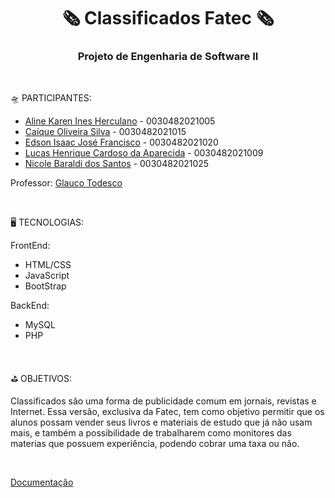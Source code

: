 <p align="center">
    <h1 align="center">🗞 Classificados Fatec 🗞</h1>
    <h3 align="center">Projeto de Engenharia de Software II</h3>
</p>

<br>

🛸 PARTICIPANTES:

 * [Aline Karen Ines Herculano](https://github.com/Edssaac) - 0030482021005
 * [Caíque Oliveira Silva](https://github.com/Edssaac) - 0030482021015
 * [Edson Isaac José Francisco](https://github.com/Edssaac) - 0030482021020
 * [Lucas Henrique Cardoso da Aparecida](https://github.com/Edssaac) - 0030482021009
 * [Nicole Baraldi dos Santos](https://github.com/Edssaac) - 0030482021025

Professor: [Glauco Todesco](https://github.com/glaucotodesco)

<br>

🖥 TECNOLOGIAS:

FrontEnd:
 * HTML/CSS
 * JavaScript
 * BootStrap 

BackEnd:
 * MySQL
 * PHP

<br>

⛳️ OBJETIVOS: <br>

Classificados são uma forma de publicidade comum em jornais, revistas e Internet. Essa versão, exclusiva da Fatec, tem como objetivo permitir que os alunos possam vender seus livros e materiais de estudo que já não usam mais, e também a possibilidade de trabalharem como monitores das materias que possuem experiência, podendo cobrar uma taxa ou não.

<br>

[Documentação](https://github.com/Edssaac/ProjetoESII/blob/main/Tarefa%2003%20-%20Tema%20do%20Projeto/Classificados.md)
